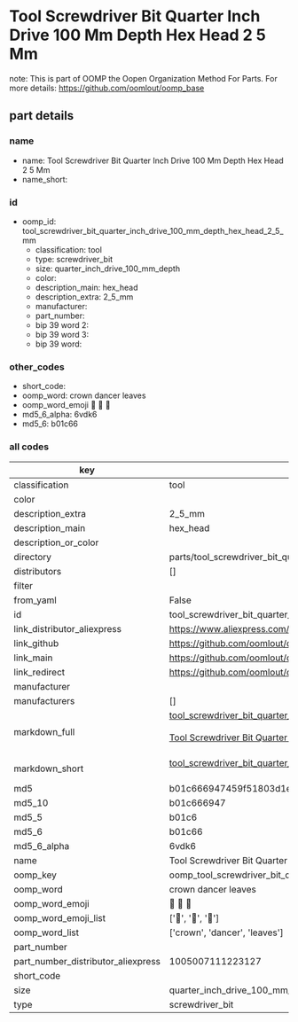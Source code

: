 # Tool Screwdriver Bit Quarter Inch Drive 100 Mm Depth Hex Head 2 5 Mm  

note: This is part of OOMP the Oopen Organization Method For Parts. For more details: https://github.com/oomlout/oomp_base

##  part details
  







### name
* name: Tool Screwdriver Bit Quarter Inch Drive 100 Mm Depth Hex Head 2 5 Mm
* name_short: 
### id
* oomp_id: tool_screwdriver_bit_quarter_inch_drive_100_mm_depth_hex_head_2_5_mm
  * classification: tool
  * type: screwdriver_bit
  * size: quarter_inch_drive_100_mm_depth
  * color: 
  * description_main: hex_head
  * description_extra: 2_5_mm
  * manufacturer: 
  * part_number: 
  * bip 39 word 2: 
  * bip 39 word 3: 
  * bip 39 word: 

### other_codes
* short_code: 
* oomp_word: crown dancer leaves
* oomp_word_emoji :crown: :dancer: :leaves:
* md5_6_alpha: 6vdk6
* md5_6: b01c66









### all codes 
| key | value |  
| --- | --- |  
| classification | tool |  
| color |  |  
| description_extra | 2_5_mm |  
| description_main | hex_head |  
| description_or_color |   |  
| directory | parts/tool_screwdriver_bit_quarter_inch_drive_100_mm_depth_hex_head_2_5_mm |  
| distributors | [] |  
| filter |  |  
| from_yaml | False |  
| id | tool_screwdriver_bit_quarter_inch_drive_100_mm_depth_hex_head_2_5_mm |  
| link_distributor_aliexpress | https://www.aliexpress.com/item/1005007111223127.html |  
| link_github | https://github.com/oomlout/oomlout_oomp_version_1_messy/tree/main/parts/tool_screwdriver_bit_quarter_inch_drive_100_mm_depth_hex_head_2_5_mm |  
| link_main | https://github.com/oomlout/oomlout_oomp_version_1_messy/tree/main/parts/tool_screwdriver_bit_quarter_inch_drive_100_mm_depth_hex_head_2_5_mm |  
| link_redirect | https://github.com/oomlout/oomlout_oomp_version_1_messy/tree/main/parts/tool_screwdriver_bit_quarter_inch_drive_100_mm_depth_hex_head_2_5_mm |  
| manufacturer |  |  
| manufacturers | [] |  
| markdown_full | [tool_screwdriver_bit_quarter_inch_drive_100_mm_depth_hex_head_2_5_mm](none)<br>[](none)<br>[Tool Screwdriver Bit Quarter Inch Drive 100 Mm Depth Hex Head 2 5 Mm](none)<br><br> |  
| markdown_short | [tool_screwdriver_bit_quarter_inch_drive_100_mm_depth_hex_head_2_5_mm](none)<br><br> |  
| md5 | b01c666947459f51803d1e42369adbfd |  
| md5_10 | b01c666947 |  
| md5_5 | b01c6 |  
| md5_6 | b01c66 |  
| md5_6_alpha | 6vdk6 |  
| name | Tool Screwdriver Bit Quarter Inch Drive 100 Mm Depth Hex Head 2 5 Mm |  
| oomp_key | oomp_tool_screwdriver_bit_quarter_inch_drive_100_mm_depth_hex_head_2_5_mm |  
| oomp_word | crown dancer leaves |  
| oomp_word_emoji | :crown: :dancer: :leaves: |  
| oomp_word_emoji_list | [':crown:', ':dancer:', ':leaves:'] |  
| oomp_word_list | ['crown', 'dancer', 'leaves'] |  
| part_number |  |  
| part_number_distributor_aliexpress | 1005007111223127 |  
| short_code |  |  
| size | quarter_inch_drive_100_mm_depth |  
| type | screwdriver_bit |  
